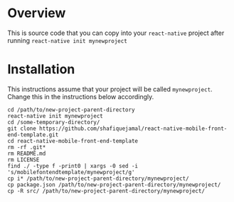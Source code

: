 # Overview

This is source code that you can copy into your `react-native` project after running `react-native init mynewproject`

# Installation

This instructions assume that your project will be called `mynewproject`. Change this in the instructions below accordingly.

```
cd /path/to/new-project-parent-directory
react-native init mynewproject
cd /some-temporary-directory/
git clone https://github.com/shafiquejamal/react-native-mobile-front-end-template.git
cd react-native-mobile-front-end-template
rm -rf .git*
rm README.md
rm LICENSE
find ./ -type f -print0 | xargs -0 sed -i 's/mobilefontendtemplate/mynewproject/g'
cp i* /path/to/new-project-parent-directory/mynewproject/
cp package.json /path/to/new-project-parent-directory/mynewproject/
cp -R src/ /path/to/new-project-parent-directory/mynewproject/
```
